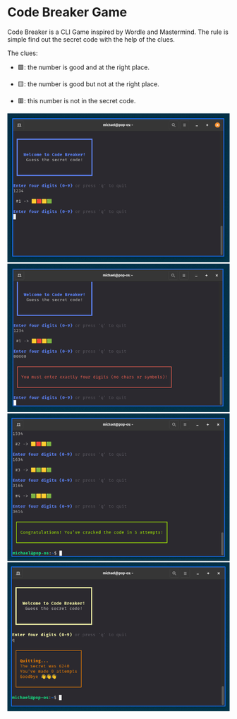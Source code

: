 # Code Breaker Game

Code Breaker is a CLI Game inspired by Wordle and Mastermind. The rule is simple find out the secret code with the help of the clues.

The clues:

- 🟩: the number is good and at the right place.

- 🟨: the number is good but not at the right place.

- 🟥: this number is not in the secret code.



<img src="./images/code-breaker_01.png" alt="">

<img src="./images/code-breaker_02.png" alt="">

<img src="./images/code-breaker_03.png" alt="">

<img src="./images/code-breaker_04.png" alt="">